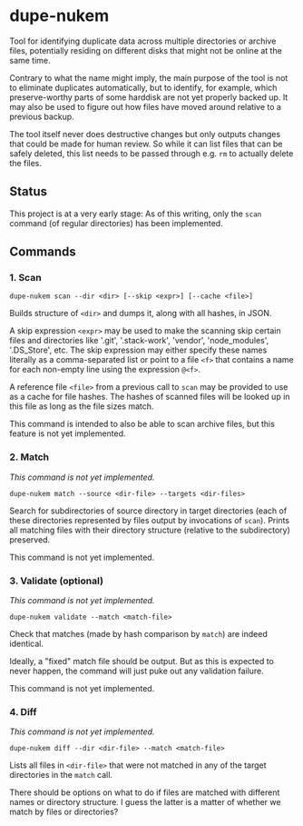 # dupe-nukem

Tool for identifying duplicate data across multiple directories or archive files,
potentially residing on different disks that might not be online at the same time.

Contrary to what the name might imply, the main purpose of the tool is not to eliminate duplicates automatically,
but to identify, for example, which preserve-worthy parts of some harddisk are not yet properly backed up.
It may also be used to figure out how files have moved around relative to a previous backup.

The tool itself never does destructive changes but only outputs changes that could be made for human review.
So while it can list files that can be safely deleted,
this list needs to be passed through e.g. `rm` to actually delete the files.

## Status

This project is at a very early stage:
As of this writing, only the `scan` command (of regular directories) has been implemented.

## Commands

### 1. Scan

```
dupe-nukem scan --dir <dir> [--skip <expr>] [--cache <file>]
```

Builds structure of `<dir>` and dumps it, along with all hashes, in JSON.

A skip expression `<expr>` may be used to make the scanning skip
certain files and directories like '.git', '.stack-work', 'vendor', 'node_modules', '.DS_Store', etc.
The skip expression may either specify these names literally as a comma-separated list
or point to a file `<f>` that contains a name for each non-empty line using the expression `@<f>`.

A reference file `<file>` from a previous call to `scan` may be provided to use as
a cache for file hashes.
The hashes of scanned files will be looked up in this file as long as the file sizes match.

This command is intended to also be able to scan archive files,
but this feature is not yet implemented.

### 2. Match

*This command is not yet implemented.*

```
dupe-nukem match --source <dir-file> --targets <dir-files>
```

Search for subdirectories of source directory in target directories
(each of these directories represented by files output by invocations of `scan`).
Prints all matching files with their directory structure (relative to the subdirectory) preserved.

This command is not yet implemented.

### 3. Validate (optional)

*This command is not yet implemented.*

```
dupe-nukem validate --match <match-file>
```

Check that matches (made by hash comparison by `match`) are indeed identical.

Ideally, a "fixed" match file should be output.
But as this is expected to never happen, the command will just puke out any validation failure.

This command is not yet implemented.

### 4. Diff

*This command is not yet implemented.*

```
dupe-nukem diff --dir <dir-file> --match <match-file>
```

Lists all files in `<dir-file>` that were not matched in any of the target directories in the `match` call.

There should be options on what to do if files are matched with different names or directory structure.
I guess the latter is a matter of whether we match by files or directories?
